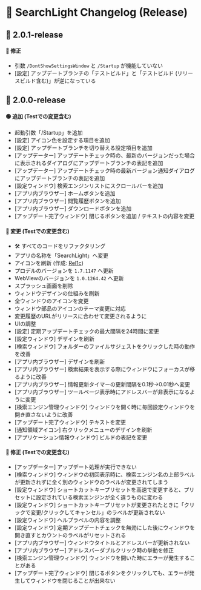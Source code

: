 # 📜 SearchLight Changelog (Release)

## 🚀 2.0.1-release
#### 🔧 修正
- 引数 `/DontShowSettingsWindow` と `/Startup` が機能していない
- [設定] アップデートブランチの「テストビルド」と「テストビルド (リリースビルド含む)」が逆になっている

## 🚀 2.0.0-release
#### 🟢 追加 (Testでの変更含む)
- 起動引数「/Startup」を追加
- [設定] アイコン色を設定する項目を追加
- [設定] アップデートブランチを切り替える設定項目を追加
- [アップデーター] アップデートチェック時の、最新のバージョンだった場合に表示されるダイアログにアップデートブランチの表記を追加
- [アップデーター] アップデートチェック時の最新バージョン通知ダイアログにアップデートブランチの表記を追加
- [設定ウィンドウ] 検索エンジンリストにスクロールバーを追加
- [アプリ内ブラウザー] ホームボタンを追加
- [アプリ内ブラウザー] 閲覧履歴ボタンを追加
- [アプリ内ブラウザー] ダウンロードボタンを追加
- [アップデート完了ウィンドウ] 閉じるボタンを追加 / テキストの内容を変更

#### 🔁 変更 (Testでの変更含む)
- 🛠️ すべてのコードをリファクタリング
- アプリの名称を「SearchLight」へ変更
- アイコンを刷新 (作成: [Rel1c](https://twitter.com/Apex_tyaneko))
- プロデルのバージョンを `1.7.1147` へ更新
- WebViewのバージョンを `1.0.1264.42` へ更新
- スプラッシュ画面を削除
- ウィンドウデザインの仕組みを刷新
- 全ウィンドウのアイコンを変更
- ウィンドウ部品のアイコンのテーマ変更に対応
- 変更履歴のURLがリリースに合わせて変更されるように
- UIの調整
- [設定] 定期アップデートチェックの最大間隔を24時間に変更
- [設定ウィンドウ] デザインを刷新
- [検索ウィンドウ] フォルダーのファイルサジェストをクリックした時の動作を改善
- [アプリ内ブラウザー] デザインを刷新
- [アプリ内ブラウザー] 検索結果を表示する際にウィンドウにフォーカスが移るように改善
- [アプリ内ブラウザー] 情報更新タイマーの更新間隔を0.1秒→0.01秒へ変更
- [アプリ内ブラウザー] ツールページ表示時にアドレスバーが非表示になるように変更
- [検索エンジン管理ウィンドウ] ウィンドウを開く時に毎回設定ウィンドウを開き直さないように改善
- [アップデート完了ウィンドウ] テキストを変更
- [通知領域アイコン] 右クリックメニューのデザインを刷新
- [アプリケーション情報ウィンドウ] ビルドの表記を変更

#### 🔧 修正 (Testでの変更含む)
- [アップデーター] アップデート処理が実行できない
- [検索ウィンドウ] ウィンドウの初回表示時に、検索エンジン名の上部ラベルが更新されずに全く別のウィンドウのラベルが変更されてしまう
- [設定ウィンドウ] ショートカットキープリセットを高速で変更すると、プリセットに設定されている検索エンジンが全く違うものに変わる
- [設定ウィンドウ] ショートカットキープリセットが変更されたときに「クリックで変更/クリックしてキャンセル」のラベルが更新されない
- [設定ウィンドウ] ヘルプラベルの内容を調整
- [設定ウィンドウ] 定期アップデートチェックを無効にした後にウィンドウを開き直すとカウントのラベルがリセットされる
- [アプリ内ブラウザー] ウィンドウタイトルとアドレスバーが更新されない
- [アプリ内ブラウザー] アドレスバーダブルクリック時の挙動を修正
- [検索エンジン管理ウィンドウ] ウィンドウを開いた時にエラーが発生することがある
- [アップデート完了ウィンドウ] 閉じるボタンをクリックしても、エラーが発生してウィンドウを閉じることが出来ない